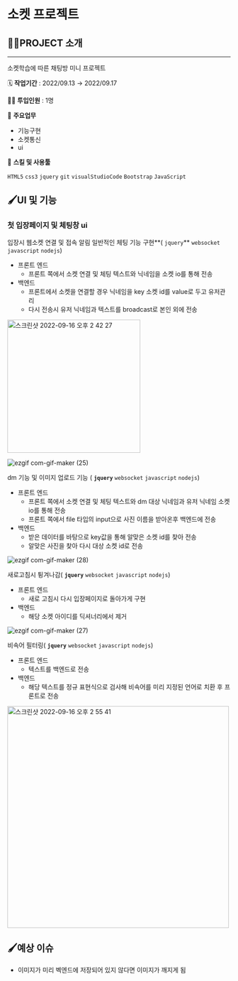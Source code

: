 # 소켓 프로젝트


## 👩‍🏫PROJECT 소개

---

소켓학습에 따른 채팅방 미니 프로젝트 

🗓️ **작업기간** : 2022/09.13 → 2022/09.17

👨‍💻 **투입인원** : 1명

📒 **주요업무** 

- 기능구현
- 소켓통신
- ui

🌱 **스킬 및 사용툴**

 `HTML5` `css3` `jquery` `git` `visualStudioCode` `Bootstrap` `JavaScript`

## 🖌️UI  및 기능

### 첫 입장페이지 및 체팅창 ui

입장시 웹소켓 연결 및 접속 알림 일반적인 체팅 기능 구현**( `jquery`**  `websocket` `javascript` `nodejs`)

- 프론트 엔드
    - 프론트 쪽에서 소켓 연결 및 체팅 텍스트와 닉네임을 소켓 io를 통해 전송
- 백엔드
    - 프론트에서 소켓을 연결할 경우 닉네임을 key 소켓 id를 value로 두고 유저관리
    - 다시 전송시 유저 닉네임과 텍스트를 broadcast로 본인 외에 전송

<img width="300" alt="스크린샷 2022-09-16 오후 2 42 27" src="https://user-images.githubusercontent.com/84896918/199922686-98bb89d9-8d74-40aa-8384-9d6867de8059.png">

![ezgif com-gif-maker (25)](https://user-images.githubusercontent.com/84896918/199922710-18c8a00a-ec80-4be6-8009-93a9ed9e182f.gif)


dm 기능 및 이미지 업로드 기능 ( **`jquery`**  `websocket` `javascript` `nodejs`)

- 프론트 엔드
    - 프론트 쪽에서 소켓 연결 및 체팅 텍스트와 dm 대상 닉네임과 유저 닉네임 소켓 io를 통해 전송
    - 프론트 쪽에서 file 타입의 input으로 사진 이름을 받아온후 백엔드에 전송
- 백엔드
    - 받은 데이터를 바탕으로 key값을 통해 알맞은 소켓 id를 찾아 전송
    - 알맞은 사진을 찾아 다시 대상 소켓 id로 전송

![ezgif com-gif-maker (28)](https://user-images.githubusercontent.com/84896918/199922741-fdbf2a41-a2d8-4581-8aea-62b1e6a6c04c.gif)


새로고침시 튕겨나감( **`jquery`**  `websocket` `javascript` `nodejs`)

- 프론트 엔드
    - 새로 고침시 다시 입장페이지로 돌아가게 구현
- 백엔드
    - 해당 소켓 아이디를 딕셔너리에서 제거


![ezgif com-gif-maker (27)](https://user-images.githubusercontent.com/84896918/199922752-6eae7e49-99ca-415d-b763-97a31c069252.gif)

비속어 필터링( **`jquery`**  `websocket` `javascript` `nodejs`)

- 프론트 엔드
    - 텍스트를 백엔드로 전송
- 백엔드
    - 해당 텍스트를 정규 표현식으로 검사해 비속어를 미리 지정된 언어로 치환 후 프론트로 전송

<img width="500" alt="스크린샷 2022-09-16 오후 2 55 41" src="https://user-images.githubusercontent.com/84896918/199922772-8a82dc32-573f-4819-aa03-e7bb34561387.png">


## 🖌️예상 이슈

- 이미지가 미리 벡엔드에 저장되어 있지 않다면 이미지가 깨지게 됨

